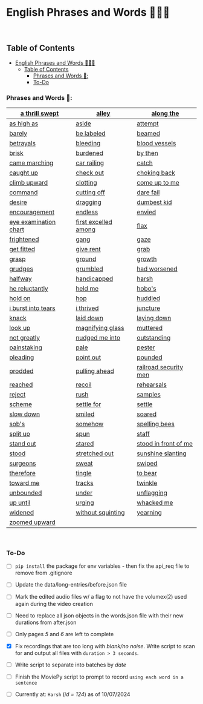 # English Phrases and Words 📰📃😃

<br/>

## Table of Contents

- [English Phrases and Words 📰📃😃](#english-phrases-and-words-)
  - [Table of Contents](#table-of-contents)
    - [Phrases and Words 📃:](#phrases-and-words-)
    - [To-Do](#to-do)

<!-- ### Test Click Audio Link -->
<!-- - [audio/barely](./audio/barely.wav) -->
<!-- https://github.com/user-attachments/assets/03b3361f-cb6e-417a-9671-83b94758b652 -->

### Phrases and Words 📃:

| [a thrill swept](data/md/a-thrill-swept.md) | [alley](data/md/alley.md) | [along the](data/md/along-the.md) |
|-----------------------------------------------|-----------------------------|-----------------------------------|
| [as high as](data/md/as-high-as.md)          | [aside](data/md/aside.md)  | [attempt](data/md/attempt.md)     |
| [barely](data/md/barely.md)                  | [be labeled](data/md/be-labeled.md) | [beamed](data/md/beamed.md) |
| [betrayals](data/md/betrayals.md)            | [bleeding](data/md/bleeding.md) | [blood vessels](data/md/blood-vessels.md) |
| [brisk](data/md/brisk.md)                    | [burdened](data/md/burdened.md) | [by then](data/md/by-then.md) |
| [came marching](data/md/came-marching.md)    | [car railing](data/md/car-railing.md) | [catch](data/md/catch.md) |
| [caught up](data/md/caught-up.md)            | [check out](data/md/check-out.md) | [choking back](data/md/choking-back.md) |
| [climb upward](data/md/climb-upward.md)      | [clotting](data/md/clotting.md) | [come up to me](data/md/come-up-to-me.md) |
| [command](data/md/command.md)                | [cutting off](data/md/cutting-off.md) | [dare fail](data/md/dare-fail.md) |
| [desire](data/md/desire.md)                  | [dragging](data/md/dragging.md) | [dumbest kid](data/md/dumbest-kid.md) |
| [encouragement](data/md/encouragement.md)    | [endless](data/md/endless.md) | [envied](data/md/envied.md)       |
| [eye examination chart](data/md/eye-examination-chart.md) | [first excelled among](data/md/first-excelled-among.md) | [flax](data/md/flax.md) |
| [frightened](data/md/frightened.md)          | [gang](data/md/gang.md)    | [gaze](data/md/gaze.md)          |
| [get fitted](data/md/get-fitted.md)          | [give rent](data/md/give-rent.md) | [grab](data/md/grab.md)          |
| [grasp](data/md/grasp.md)                    | [ground](data/md/ground.md) | [growth](data/md/growth.md)      |
| [grudges](data/md/grudges.md)                | [grumbled](data/md/grumbled.md) | [had worsened](data/md/had-worsened.md) |
| [halfway](data/md/halfway.md)                | [handicapped](data/md/handicapped.md) | [harsh](data/md/harsh.md) |
| [he reluctantly](data/md/he-reluctantly.md)  | [held me](data/md/held-me.md) | [hobo's](data/md/hobo's.md)      |
| [hold on](data/md/hold-on.md)                | [hop](data/md/hop.md)      | [huddled](data/md/huddled.md)    |
| [i burst into tears](data/md/i-burst-into-tears.md) | [i thrived](data/md/i-thrived.md) | [juncture](data/md/juncture.md)  |
| [knack](data/md/knack.md)                    | [laid down](data/md/laid-down.md) | [laying down](data/md/laying-down.md) |
| [look up](data/md/look-up.md)                | [magnifying glass](data/md/magnifying-glass.md) | [muttered](data/md/muttered.md) |
| [not greatly](data/md/not-greatly.md)        | [nudged me into](data/md/nudged-me-into.md) | [outstanding](data/md/outstanding.md) |
| [painstaking](data/md/painstaking.md)        | [pale](data/md/pale.md)    | [pester](data/md/pester.md)      |
| [pleading](data/md/pleading.md)              | [point out](data/md/point-out.md) | [pounded](data/md/pounded.md)    |
| [prodded](data/md/prodded.md)                | [pulling ahead](data/md/pulling-ahead.md) | [railroad security men](data/md/railroad-security-men.md) |
| [reached](data/md/reached.md)                | [recoil](data/md/recoil.md) | [rehearsals](data/md/rehearsals.md) |
| [reject](data/md/reject.md)                  | [rush](data/md/rush.md)    | [samples](data/md/samples.md)    |
| [scheme](data/md/scheme.md)                  | [settle for](data/md/settle-for.md) | [settle](data/md/settle.md)      |
| [slow down](data/md/slow-down.md)            | [smiled](data/md/smiled.md) | [soared](data/md/soared.md)      |
| [sob's](data/md/sob's.md)                    | [somehow](data/md/somehow.md) | [spelling bees](data/md/spelling-bees.md) |
| [split up](data/md/split-up.md)              | [spun](data/md/spun.md)    | [staff](data/md/staff.md)        |
| [stand out](data/md/stand-out.md)            | [stared](data/md/stared.md) | [stood in front of me](data/md/stood-in-front-of-me.md) |
| [stood](data/md/stood.md)                    | [stretched out](data/md/stretched-out.md) | [sunshine slanting](data/md/sunshine-slanting.md) |
| [surgeons](data/md/surgeons.md)              | [sweat](data/md/sweat.md)  | [swiped](data/md/swiped.md)      |
| [therefore](data/md/therefore.md)            | [tingle](data/md/tingle.md) | [to bear](data/md/to-bear.md)    |
| [toward me](data/md/toward-me.md)            | [tracks](data/md/tracks.md) | [twinkle](data/md/twinkle.md)    |
| [unbounded](data/md/unbounded.md)            | [under](data/md/under.md)  | [unflagging](data/md/unflagging.md) |
| [up until](data/md/up-until.md)              | [urging](data/md/urging.md) | [whacked me](data/md/whacked-me.md) |
| [widened](data/md/widened.md)                | [without squinting](data/md/without-squinting.md) | [yearning](data/md/yearning.md)  |
| [zoomed upward](data/md/zoomed-upward.md)    |                             |                                   |

<br/>

### To-Do

- [ ] `pip install` the package for env variables - then fix the api_req file to remove from .gitignore
- [ ] Update the data/long-entries/before.json file
- [ ] Mark the edited audio files w/ a flag to not have the volumex(2) used again during the video creation
- [ ] Need to replace all json objects in the words.json file with their new durations from after.json 

- [ ] Only pages *5* and *6* are left to complete
- [X] Fix recordings that are too long with *blank/no noise*. Write script to scan for and output all files with `duration > 3 seconds`. 
- [ ] Write script to separate into batches by *date*
- [ ] Finish the MoviePy script to prompt to record `using each word in a sentence` 
- [ ] Currently at: `Harsh` (*id = 124*) as of 10/07/2024

<br/>
